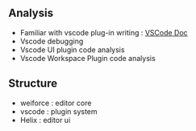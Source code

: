 ## Analysis

- Familiar with vscode plug-in writing : [VSCode Doc](https://liiked.github.io/VS-Code-Extension-Doc-ZH/#/references/activation-events)
- Vscode debugging
- Vscode UI plugin code analysis
- Vscode Workspace Plugin code analysis

## Structure

- weiforce : editor core
- vscode : plugin system
- Helix : editor ui
